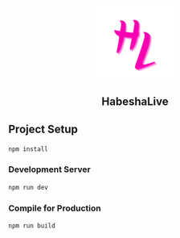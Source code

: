 <h1 align="center"><img src="src/assets/habeshaLiveicon.svg"></h1>

<h2 align="center" style="margin-block: 30px">HabeshaLive</h1>

## Project Setup

```sh
npm install
```

### Development Server

```sh
npm run dev
```

### Compile for Production

```sh
npm run build
```

